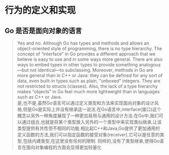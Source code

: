# 行为的定义和实现

## Go 是否是面向对象的语言

> Yes and no. Although Go has types and methods and allows an object-oriented style of programming, there is no type hierarchy. The concept of “interface” in Go provides a different approach that we believe is easy to use and in some ways more general. There are also ways to embed types in other types to provide something analogous—but not identical—to subclassing. Moreover, methods in Go are more general than in C++ or Java: they can be defined for any sort of data, even built-in types such as plain, “unboxed” integers. They are not restricted to structs (classes).
Also, the lack of a type hierarchy makes “objects” in Go feel much more lightweight than in languages such as C++ or Java.<br>
> 是,也不是.虽然Go语言可以通过定义类型和方法来实现面向对象的设计风格,但是Go是实际上并没有继承这一说法.在Go语言中,interface(接口)这个概念以另外一种角度展现了一种更加易用与通用的设计方法.在Go中,我们可以通过组合,也就是将某个类型放入另外的一个类型中来实现类似继承,让该类型提供有共性但不相同的功能.相比起C++和Java,Go提供了更加通用的定义函数的方法,我们可以指定函数的接受对象(receiver),它可以是任意的类型,包括内建类型,在这里没有任何的限制.
同样的,没有了类型继承,使得Go语言在面向对象编程的方面会显得更加轻量化